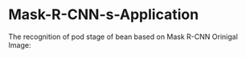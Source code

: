 # Mask-R-CNN-s-Application
The recognition of pod stage of bean based on Mask R-CNN
Orinigal Image:
